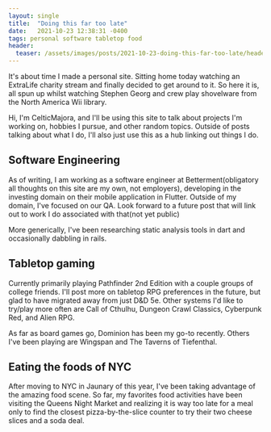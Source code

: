 ```yaml
---
layout: single
title:  "Doing this far too late"
date:   2021-10-23 12:38:31 -0400
tags: personal software tabletop food
header:
  teaser: /assets/images/posts/2021-10-23-doing-this-far-too-late/header.jpg
---
```


It's about time I made a personal site. Sitting home today watching an ExtraLife charity stream and finally decided to get around to it. So here it is, all spun up whilst watching Stephen Georg and crew play shovelware from the North America Wii library.

Hi, I'm CelticMajora, and I'll be using this site to talk about projects I'm working on, hobbies I pursue, and other random topics. Outside of posts talking about what I do, I'll also just use this as a hub linking out things I do.

## Software Engineering

As of writing, I am working as a software engineer at Betterment(obligatory all thoughts on this site are my own, not employers), developing in the investing domain on their mobile application in Flutter. Outside of my domain, I've focused on our QA. Look forward to a future post that will link out to work I do associated with that(not yet public)

More generically, I've been researching static analysis tools in dart and occasionally dabbling in rails.

## Tabletop gaming

Currently primarily playing Pathfinder 2nd Edition with a couple groups of college friends. I'll post more on tabletop RPG preferences in the future, but glad to have migrated away from just D&D 5e. Other systems I'd like to try/play more often are Call of Cthulhu, Dungeon Crawl Classics, Cyberpunk Red, and Alien RPG.

As far as board games go, Dominion has been my go-to recently. Others I've been playing are Wingspan and The Taverns of Tiefenthal.

## Eating the foods of NYC

After moving to NYC in Jaunary of this year, I've been taking advantage of the amazing food scene. So far, my favorites food activities have been visiting the Queens Night Market and realizing it is way too late for a meal only to find the closest pizza-by-the-slice counter to try their two cheese slices and a soda deal.
